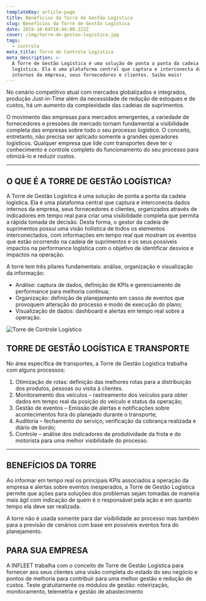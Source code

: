 ```yaml
---
templateKey: article-page
title: Benefícios da Torre de Gestão Logística
slug: Benefícios da Torre de Gestão Logística
date: 2019-10-04T16:44:08.222Z
cover: /img/torre-de-gestao-logistica.jpg
tags:
  - controle
meta_title: Torre de Controle Logística
meta_description: >-
  A Torre de Gestão Logística é uma solução de ponta a ponta da cadeia
  logística. Ela é uma plataforma central que captura e interconecta dados
  internos da empresa, seus fornecedores e clientes. Saiba mais!
---
```

No cenário competitivo atual com mercados globalizados e integrados, produção Just-in-Time além da necessidade de redução de estoques e de custos, há um aumento da complexidade das cadeias de suprimentos.

O movimento das empresas para mercados emergentes, a variedade de fornecedores e pressões de mercado tornam fundamental a visibilidade completa das empresas sobre todo o seu processo logístico. O conceito, entretanto, não precisa ser aplicado somente a grandes operadores logísticos. Qualquer empresa que lide com transportes deve ter o conhecimento e controle completo do funcionamento do seu processo para otimizá-lo e reduzir custos.

- - -

## O QUE É A TORRE DE GESTÃO LOGÍSTICA?

A Torre de Gestão Logística é uma solução de ponta a ponta da cadeia logística. Ela é uma plataforma central que captura e interconecta dados internos da empresa, seus fornecedores e clientes, organizados através de indicadores em tempo real para criar uma visibilidade completa que permita a rápida tomada de decisão. Desta forma, o gestor da cadeia de suprimentos possui uma visão holística de todos os elementos interconectados, com informações em tempo real que mostram os eventos que estão ocorrendo na cadeia de suprimentos e os seus possíveis impactos na performance logística com o objetivo de identificar desvios e impactos na operação.

A torre tem três pilares fundamentais: análise, organização e visualização da informação:

* Análise: captura de dados, definição de KPIs e gerenciamento de performance para melhoria contínua;
* Organização: definição de planejamento em casos de eventos que provoquem alteração do processo e modo de execução do plano;
* Visualização de dados: dashboard e alertas em tempo real sobre a operação.

![Torre de Controle Logístico](/img/torre-de-controle-logistico.webp "Torre de Controle Logístico")

## TORRE DE GESTÃO LOGÍSTICA E TRANSPORTE

No área específica de transportes, a Torre de Gestão Logística trabalha com alguns processos:

1. Otimização de rotas: definição das melhores rotas para a distribuição dos produtos, pessoas ou visita à clientes.
2. Monitoramento dos veículos – rastreamento dos veículos para obter dados em tempo real da posição do veículo e status da operação;
3. Gestão de eventos – Emissão de alertas e notificações sobre acontecimentos fora do planejado durante o transporte;
4. Auditoria – fechamento do serviço, verificação da cobrança realizada e diário de bordo;
5. Controle – análise dos indicadores de produtividade da frota e do motorista para uma melhor visibilidade do processo.

- - -

## BENEFÍCIOS DA TORRE

Ao informar em tempo real os principais KPIs associados a operação da empresa e alertas sobre eventos inesperados, a Torre de Gestão Logística permite que ações para soluções dos problemas sejam tomadas de maneira mais ágil com indicação de quem é o responsável pela ação e em quanto tempo ela deve ser realizada.

A torre não é usada somente para dar visibilidade ao processo mas também para a previsão de cenários com base em possíveis eventos fora do planejamento.

## PARA SUA EMPRESA

A INFLEET trabalha com o conceito de Torre de Gestão Logística para fornecer aos seus clientes uma visão completa do estado do seu negócio e pontos de melhoria para contribuir para uma melhor gestão e redução de custos. Teste gratuitamente os módulos de gestão: roteirização, monitoramento, telemetria e gestão de abastecimento
